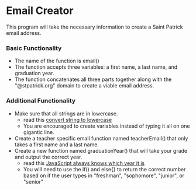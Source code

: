 # Email Creator
This program will take the necessary information to create a Saint Patrick email address.

### Basic Functionality
  - The name of the function is email()
  - The function accepts three variables: a first name, a last name, and graduation year.
  - The function concatenates all three parts together along with the "@stpatrick.org" domain to create a viable email address.

### Additional Functionality
  - Make sure that all strings are in lowercase.
    - read this [convert string to lowercase](https://developer.mozilla.org/en-US/docs/Web/JavaScript/Reference/Global_Objects/String/toLowerCase)
    - You are encouraged to create variables instead of typing it all on one gigantic line.
  - Create a teacher specific email function named teacherEmail() that only takes a first name and a last name.
  - Create a new function named graduationYear() that will take your grade and output the correct year.
    - read this [JavaScript always knows which year it is](https://developer.mozilla.org/en-US/docs/Web/JavaScript/Reference/Global_Objects/Date/getUTCFullYear)
    - You will need to use the if() and else{} to return the correct number based on if the user types in "freshman", "sophomore", "junior", or "senior"

